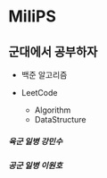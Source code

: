 # **MiliPS**
## 군대에서 공부하자

+ 백준 알고리즘

+ LeetCode
  + Algorithm
  + DataStructure




##### 육군 일병 강민수
##### 공군 일병 이원호
